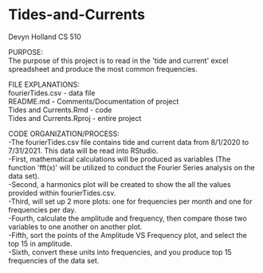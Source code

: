 # Tides-and-Currents
Devyn Holland 
CS 510

PURPOSE: <br />
The purpose of this project is to read in the 'tide and current'
excel spreadsheet and produce the most common frequencies.<br />

FILE EXPLANATIONS: <br />
fourierTides.csv - data file <br />
README.md - Comments/Documentation of project <br />
Tides and Currents.Rmd - code <br />
Tides and Currents.Rproj - entire project <br />


CODE ORGANIZATION/PROCESS:<br />
-The fourierTides.csv file contains tide and current data from 8/1/2020 to 7/31/2021. This data will be read into RStudio.<br />
-First, mathematical calculations will be produced as variables (The function 'fft(x)' will be utilized to conduct the Fourier Series analysis on the data set).<br />
-Second, a harmonics plot will be created to show the all the values provided within fourierTides.csv.<br />
-Third, will set up 2 more plots: one for frequencies per month and one for frequencies per day.<br />
-Fourth, calculate the amplitude and frequency, then compare those two variables to one another on another plot.<br />
-Fifth, sort the points of the Amplitude VS Frequency plot, and select the top 15 in amplitude. <br />
-Sixth, convert these units into frequencies, and you produce top 15 frequencies of the data set. <br />
